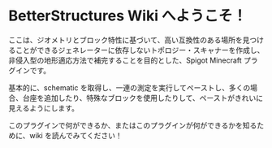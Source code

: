 # BetterStructures Wiki へようこそ！

ここは、ジオメトリとブロック特性に基づいて、高い互換性のある場所を見つけることができるジェネレーターに依存しないトポロジー・スキャナーを作成し、非侵入型の地形適応方法で補完することを目的とした、Spigot Minecraft プラグインです。

基本的に、schematic を取得し、一連の測定を実行してペーストし、多くの場合、台座を追加したり、特殊なブロックを使用したりして、ペーストがきれいに見えるようにします。

このプラグインで何ができるか、またはこのプラグインが何ができるかを知るために、wiki を読んでみてください！

```


